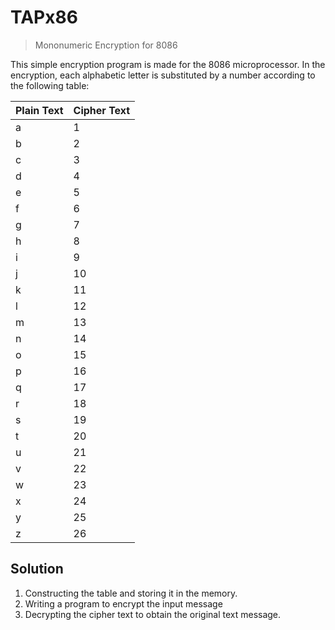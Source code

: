 # TAPx86

> Mononumeric Encryption for 8086

This simple encryption program is made for the 8086 microprocessor.
In the encryption, each alphabetic letter is substituted by a
number according to the following table:

| Plain Text | Cipher Text |
| ---------- | ----------- |
| a          | 1           |
| b          | 2           |
| c          | 3           |
| d          | 4           |
| e          | 5           |
| f          | 6           |
| g          | 7           |
| h          | 8           |
| i          | 9           |
| j          | 10          |
| k          | 11          |
| l          | 12          |
| m          | 13          |
| n          | 14          |
| o          | 15          |
| p          | 16          |
| q          | 17          |
| r          | 18          |
| s          | 19          |
| t          | 20          |
| u          | 21          |
| v          | 22          |
| w          | 23          |
| x          | 24          |
| y          | 25          |
| z          | 26          |

## Solution

1. Constructing the table and storing it in the memory.
2. Writing a program to encrypt the input message
3. Decrypting the cipher text to obtain the original text message.

